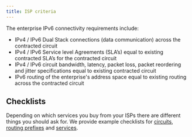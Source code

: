 ```yaml
---
title: ISP criteria
---
```


The enterprise IPv6 connectivity requirements include:

- IPv4 / IPv6 Dual Stack connections (data communication) across the
  contracted circuit
- IPv4 / IPv6 Service level Agreements (SLA’s) equal to existing contracted
  SLA’s for the contracted circuit
- IPv4 / IPv6 circuit bandwidth, latency, packet loss, packet reordering and
  jitter specifications equal to existing contracted circuit
- IPv6 routing of the enterprise's address space equal to existing routing
  across the contracted circuit

Checklists
----------

 Depending
on which services you buy from your ISPs there are different things you should
ask for. We provide example checklists for
[circuits](circuit_checklist), [routing prefixes](routing_checklist) and
[services](services_checklist).
